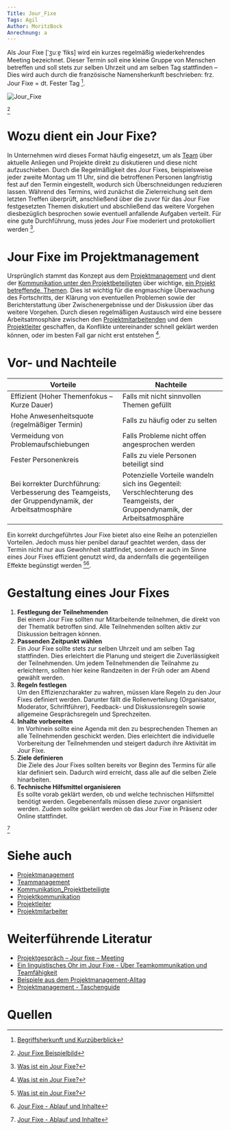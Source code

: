 ```yaml
---
Title: Jour_Fixe
Tags: Agil
Author: MoritzBock
Anrechnung: a
---
```


Als Jour Fixe [ˈʒuːɐ̯ ˈfiks] wird ein kurzes regelmäßig wiederkehrendes Meeting bezeichnet. Dieser Termin soll eine kleine Gruppe von Menschen betreffen und soll stets zur selben Uhrzeit und am selben Tag stattfinden – Dies wird auch durch die französische Namensherkunft beschrieben: frz. Jour Fixe = dt. Fester Tag [^1].

![Jour_Fixe](Jour_Fixe.jpg)

[^2]

# Wozu dient ein Jour Fixe?

In Unternehmen wird dieses Format häufig eingesetzt, um als [Team](Teammanagement.md) über aktuelle Anliegen und Projekte direkt zu diskutieren und diese nicht aufzuschieben. Durch die Regelmäßigkeit des Jour Fixes, beispielsweise jeder zweite Montag um 11 Uhr, sind die betroffenen Personen langfristig fest auf den Termin eingestellt, wodurch sich Überschneidungen reduzieren lassen. Während des Termins, wird zunächst die Zielerreichung seit dem letzten Treffen überprüft, anschließend über die zuvor für das Jour Fixe festgesetzten Themen diskutiert und abschließend das weitere Vorgehen diesbezüglich besprochen sowie eventuell anfallende Aufgaben verteilt. Für eine gute Durchführung, muss jedes Jour Fixe moderiert und protokolliert werden [^3].

# Jour Fixe im Projektmanagement

Ursprünglich stammt das Konzept aus dem [Projektmanagement](Projektmanagement.md) und dient der [Kommunikation unter den Projektbeteiligten](Kommunikation_Projektbeteiligte.md) über wichtige, [ein Projekt betreffende, Themen](Projektkommunikation.md). Dies ist wichtig für die engmaschige Überwachung des Fortschritts, der Klärung von eventuellen Problemen sowie der Berichterstattung über Zwischenergebnisse und der Diskussion über das weitere Vorgehen. Durch diesen regelmäßigen Austausch wird eine bessere Arbeitsatmosphäre zwischen den [Projektmitarbeitenden](Projektmitarbeiter.md) und dem [Projektleiter](Projektleiter.md) geschaffen, da Konflikte untereinander schnell geklärt werden können, oder im besten Fall gar nicht erst entstehen [^3].

# Vor- und Nachteile

| Vorteile  | Nachteile |
| ------------- | ------------- |
| Effizient (Hoher Themenfokus – Kurze Dauer)| Falls mit nicht sinnvollen Themen gefüllt  |
| Hohe Anwesenheitsquote (regelmäßiger Termin)  | Falls zu häufig oder zu selten  |
| Vermeidung von Problemaufschiebungen | Falls Probleme nicht offen angesprochen werden |
| Fester Personenkreis | Falls zu viele Personen beteiligt sind |
| Bei korrekter Durchführung: Verbesserung des Teamgeists, der Gruppendynamik, der Arbeitsatmosphäre | Potenzielle Vorteile wandeln sich ins Gegenteil: Verschlechterung des Teamgeists, der Gruppendynamik, der Arbeitsatmosphäre |

Ein korrekt durchgeführtes Jour Fixe bietet also eine Reihe an potenziellen Vorteilen. Jedoch muss hier penibel darauf geachtet werden, dass der Termin nicht nur aus Gewohnheit stattfindet, sondern er auch im Sinne eines Jour Fixes effizient genutzt wird, da andernfalls die gegenteiligen Effekte begünstigt werden [^3][^4].

# Gestaltung eines Jour Fixes


1. **Festlegung der Teilnehmenden**<br>
Bei einem Jour Fixe sollten nur Mitarbeitende teilnehmen, die direkt von der Thematik betroffen sind. Alle Teilnehmenden sollten aktiv zur Diskussion beitragen können.
2. **Passenden Zeitpunkt wählen**<br>
Ein Jour Fixe sollte stets zur selben Uhrzeit und am selben Tag stattfinden. Dies erleichtert die Planung und steigert die Zuverlässigkeit der Teilnehmenden. Um jedem Teilnehmenden die Teilnahme zu erleichtern, sollten hier keine Randzeiten in der Früh oder am Abend gewählt werden.
3. **Regeln festlegen**<br>
Um den Effizienzcharakter zu wahren, müssen klare Regeln zu den Jour Fixes definiert werden. Darunter fällt die Rollenverteilung (Organisator, Moderator, Schriftführer), Feedback- und Diskussionsregeln sowie allgemeine Gesprächsregeln und Sprechzeiten.
4. **Inhalte vorbereiten**<br>
Im Vorhinein sollte eine Agenda mit den zu besprechenden Themen an alle Teilnehmenden geschickt werden. Dies erleichtert die individuelle Vorbereitung der Teilnehmenden und steigert dadurch ihre Aktivität im Jour Fixe.
5. **Ziele definieren**<br>
Die Ziele des Jour Fixes sollten bereits vor Beginn des Termins für alle klar definiert sein. Dadurch wird erreicht, dass alle auf die selben Ziele hinarbeiten.
6. **Technische Hilfsmittel organisieren**<br>
Es sollte vorab geklärt werden, ob und welche technischen Hilfsmittel benötigt werden. Gegebenenfalls müssen diese zuvor organisiert werden. Zudem sollte geklärt werden ob das Jour Fixe in Präsenz oder Online stattfindet.

[^4]

# Siehe auch

* [Projektmanagement](Projektmanagement.md)
* [Teammanagement](Teammanagement.md)
* [Kommunikation_Projektbeteiligte](Kommunikation_Projektbeteiligte.md)
* [Projektkommunikation](Projektkommunikation.md)
* [Projektleiter](Projektleiter.md)
* [Projektmitarbeiter](Projektmitarbeiter.md)

# Weiterführende Literatur

* [Projektgespräch – Jour fixe – Meeting](https://link.springer.com/chapter/10.1007/978-3-658-18062-1_3)
* [Ein linguistisches Ohr im Jour Fixe - Über Teamkommunikation und Teamfähigkeit](https://books.google.de/books?id=SeqCHtur5UsC&printsec=frontcover&hl=de#v=onepage&q&f=false)
* [Beispiele aus dem Projektmanagement-Alltag](https://link.springer.com/chapter/10.1007/978-3-658-15860-6_2)
* [Projektmanagement - Taschenguide](https://books.google.de/books?id=JzppDwAAQBAJ&printsec=frontcover&hl=de#v=onepage&q&f=false)

# Quellen

[^1]: [Begriffsherkunft und Kurzüberblick](https://de.wikipedia.org/wiki/Jour_fixe)
[^2]: [Jour Fixe Beispielbild](https://liip.rokka.io/www_inarticle_4/71f5bb84001f27e450fcc2440a788ce166418b56/jour-fixe.jpg)
[^3]: [Was ist ein Jour Fixe?](https://www.brunel.de/de-de/karriere-lexikon/jour-fixe)
[^4]: [Jour Fixe - Ablauf und Inhalte](https://www.stepstone.at/Karriere-Bewerbungstipps/jour-fixe/)
